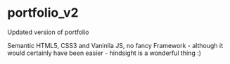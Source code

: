 # portfolio_v2

Updated version of portfolio

Semantic HTML5, CSS3 and Vaninlla JS, no fancy Framework - although it would certainly have been easier  - hindsight is a wonderful thing :) 
